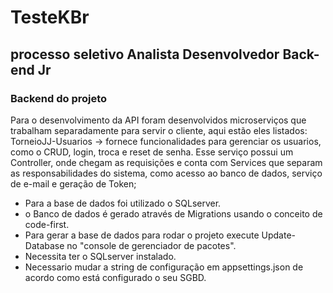 # TesteKBr
## **processo seletivo Analista Desenvolvedor Back-end Jr**

### Backend do projeto

Para o desenvolvimento da API foram desenvolvidos microserviços que trabalham separadamente para servir o cliente, aqui estão eles listados:
TorneioJJ-Usuarios -> fornece funcionalidades para gerenciar os usuarios, como o CRUD, login, troca e reset de senha.
Esse serviço possui um Controller, onde chegam as requisições e conta com Services que separam as responsabilidades do sistema, como acesso ao
banco de dados, serviço de e-mail e geração de Token;

- Para a base de dados foi utilizado o SQLserver.
- o Banco de dados é gerado através de Migrations usando o conceito de code-first.
- Para gerar a base de dados para rodar o projeto execute Update-Database no "console de gerenciador de pacotes".
- Necessita ter o SQLserver instalado.
- Necessario mudar a string de configuração em appsettings.json de acordo como está configurado o seu SGBD.

